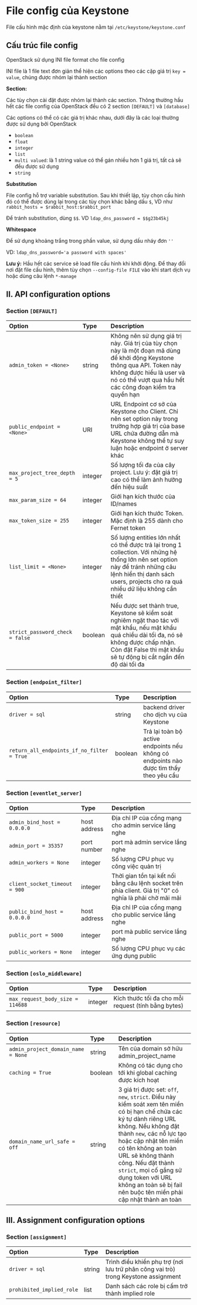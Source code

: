 # File config của Keystone

File cấu hình mặc định của keystone nằm tại ```/etc/keystone/keystone.conf```

## Cấu trúc file config

OpenStack sử dụng INI file format cho file config

INI file là 1 file text đơn giản thể hiện các options theo các cặp giá trị ```key = value```, chúng được nhóm lại thành section

**Section:**

Các tùy chọn cài đặt được nhóm lại thành các section. Thông thường hầu hết các file config của OpenStack đều có 2 section ```[DEFAULT]``` và ```[database]```

Các options có thể có các giá trị khác nhau, dưới đây là các loại thường được sử dụng bởi OpenStack
- ```boolean```
- ```float```
- ```integer```
- ```list```
- ```multi valued```: là 1 string value có thể gán nhiều hơn 1 giá trị, tất cả sẽ đều được sử dụng
- ```string```

**Substitution**

File config hỗ trợ variable substitution. Sau khi thiết lập, tùy chọn cấu hình đó có thể được dùng lại trong các tùy chọn khác bằng dấu ```$```, VD như ```rabbit_hosts = $rabbit_host:$rabbit_port```

Để tránh substitution, dùng ```$$```. VD ```ldap_dns_password = $$g23b45kj```

**Whitespace**

Để sử dụng khoảng trắng trong phần value, sử dụng dấu nháy đơn ```''```

VD: ```ldap_dns_password='a password with spaces'```

**Lưu ý:** Hầu hết các service sẽ load file cấu hình khi khởi động. Để thay đổi nơi đặt file cấu hình, thêm tùy chọn ```--config-file FILE``` vào khi start dịch vụ hoặc dùng câu lệnh ```*-manage```

## II. API configuration options

### Section ```[DEFAULT]```

|Option|Type|Description|
|:-|:-|:-|
|```admin_token = <None>```|string|Không nên sử dụng giá trị này. Giá trị của tùy chọn này là một đoạn mã dùng để khởi động Keystone thông qua API. Token này không được hiểu là user và nó có thể vượt qua hầu hết các công đoạn kiểm tra quyền hạn|
|```public_endpoint = <None>```|URI|URL Endpoint cơ sở của Keystone cho Client. Chỉ nên set option này trong trường hợp giá trị của base URL chứa đường dẫn mà Keystone không thể tự suy luận hoặc endpoint ở server khác|
|```max_project_tree_depth = 5```|integer|Số lượng tối đa của cây project. Lưu ý: đặt giá trị cao có thể làm ảnh hưởng đến hiệu suất|
|```max_param_size = 64```|integer|Giới hạn kích thước của ID/names|
|```max_token_size = 255```|integer|Giới hạn kích thước Token. Mặc định là 255 dành cho Fernet token|
|```list_limit = <None>```|integer|Số lượng entities lớn nhất có thể được trả lại trong 1 collection. Với những hệ thống lớn nên set option này để tránh những câu lệnh hiển thị danh sách users, projects cho ra quá nhiều dữ liệu không cần thiết|
|```strict_password_check = false```|boolean|Nếu được set thành true, Keystone sẽ kiểm soát nghiêm ngặt thao tác với mật khẩu, nếu mật khẩu quá chiều dài tối đa, nó sẽ không được chấp nhận. Còn đặt False thì mật khẩu sẽ tự động bị cắt ngắn đến độ dài tối đa|

### Section ```[endpoint_filter]```

|Option|Type|Description|
|:-|:-|:-|
|```driver = sql```|string|backend driver cho dịch vụ của Keystone|
|```return_all_endpoints_if_no_filter = True```|boolean|Trả lại toàn bộ active endpoints nếu không có endpoints nào được tìm thấy theo yêu cầu|

### Section ```[eventlet_server]```

|Option|Type|Description|
|:-|:-|:-|
|```admin_bind_host = 0.0.0.0```|host address|Địa chỉ IP của cổng mạng cho admin service lắng nghe|
|```admin_port = 35357```|port number|port mà admin service lắng nghe|
|```admin_workers = None```|integer|Số lượng CPU phục vụ công việc quản trị|
|```client_socket_timeout = 900```|integer|Thời gian tồn tại kết nối bằng câu lệnh socket trên phía client. Giá trị "0" có nghĩa là phải chờ mãi mãi|
|```public_bind_host = 0.0.0.0```|host address|Địa chỉ IP của cổng mạng cho public service lắng nghe|
|```public_port = 5000```|integer|port mà public service lắng nghe|
|```public_workers = None```|integer|Số lượng CPU phục vụ các ứng dụng public|

### Section ```[oslo_middleware]```

|Option|Type|Description|
|:-|:-|:-|
|```max_request_body_size = 114688```|integer|Kích thước tối đa cho mỗi request (tính bằng bytes)|

### Section ```[resource]```

|Option|Type|Description|
|:-|:-|:-|
|```admin_project_domain_name = None```|string|Tên của domain sở hữu admin_project_name|
|```caching = True```|boolean|Không có tác dụng cho tới khi global caching được kích hoạt|
|```domain_name_url_safe = off```|string|3 giá trị được set: ```off```, ```new```, ```strict```. Điều này kiểm soát xem tên miền có bị hạn chế chứa các ký tự dành riêng URL không. Nếu không đặt thành ```new```, các nỗ lực tạo hoặc cập nhật tên miền có tên không an toàn URL sẽ không thành công. Nếu đặt thành ```strict```, mọi cố gắng sử dụng token với URL không an toàn sẽ bị fail nên buộc tên miền phải cập nhật thành an toàn|

## III. Assignment configuration options

### Section ```[assignment]```

|Option|Type|Description|
|:-|:-|:-|
|```driver = sql```|string|Trình điều khiển phụ trợ (nơi lưu trữ phân công vai trò) trong Keystone assignment|
|```prohibited_implied_role```|list|Danh sách các role bị cấm trở thành implied role|